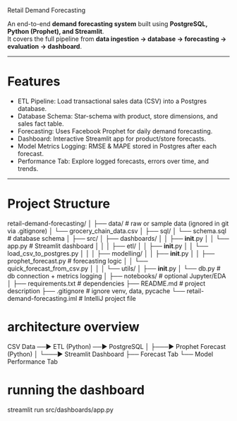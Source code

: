 Retail Demand Forecasting

An end-to-end **demand forecasting system** built using **PostgreSQL, Python (Prophet), and Streamlit**.  
It covers the full pipeline from **data ingestion → database → forecasting → evaluation → dashboard**.

---

# Features
- ETL Pipeline: Load transactional sales data (CSV) into a Postgres database.  
- Database Schema: Star-schema with product, store dimensions, and sales fact table.  
- Forecasting: Uses Facebook Prophet for daily demand forecasting.  
- Dashboard: Interactive Streamlit app for product/store forecasts.  
- Model Metrics Logging: RMSE & MAPE stored in Postgres after each forecast.  
- Performance Tab: Explore logged forecasts, errors over time, and trends.  

---

# Project Structure

retail-demand-forecasting/
│
├── data/                          # raw or sample data (ignored in git via .gitignore)
│   └── grocery_chain_data.csv
│
├── sql/
│   └── schema.sql                 # database schema
│
├── src/
│   ├── dashboards/
│   │   ├── __init__.py
│   │   └── app.py                 # Streamlit dashboard
│   │
│   ├── etl/
│   │   ├── __init__.py
│   │   └── load_csv_to_postgres.py
│   │
│   ├── modelling/
│   │   ├── __init__.py
│   │   ├── prophet_forecast.py    # forecasting logic
│   │   └── quick_forecast_from_csv.py
│   │
│   └── utils/
│       ├── __init__.py
│       └── db.py                  # db connection + metrics logging
│
├── notebooks/                     # optional Jupyter/EDA
│
├── requirements.txt               # dependencies
├── README.md                      # project description
├── .gitignore                     # ignore venv, data, pycache
└── retail-demand-forecasting.iml  # IntelliJ project file

# architecture overview
CSV Data  ──►  ETL (Python)  ──►  PostgreSQL
                               │
                               ├───►  Prophet Forecast (Python)
                               │
                               └───►  Streamlit Dashboard
                                        ├── Forecast Tab
                                        └── Model Performance Tab

# running the dashboard
streamlit run src/dashboards/app.py
